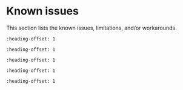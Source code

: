 # Known issues

This section lists the known issues, limitations, and/or workarounds.

```{include} ../../../../release/known_issues/new_project_wizard_compile_failure.md
:heading-offset: 1
```

```{include} ../../../../release/known_issues/cmsis_pack_new_project_compile_failure.md
:heading-offset: 1
```

```{include} ../../../../release/known_issues/cannot_add_sdk_components_into_freertos_projects.md
:heading-offset: 1
```


```{include} ../../../../release/known_issues/non_xip_target_debug_issue_on_toolchain_mdk.md
:heading-offset: 1
```

```{include} ../../../../release/known_issues/safety_iec60730b.md
:heading-offset: 1
```
